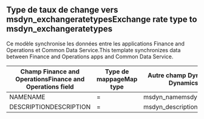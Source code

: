 ## <a name="exchange-rate-type-to-msdyn_exchangeratetypes"></a><span data-ttu-id="76bd6-101">Type de taux de change vers msdyn_exchangeratetypes</span><span class="sxs-lookup"><span data-stu-id="76bd6-101">Exchange rate type to msdyn_exchangeratetypes</span></span>

<span data-ttu-id="76bd6-102">Ce modèle synchronise les données entre les applications Finance and Operations et Common Data Service.</span><span class="sxs-lookup"><span data-stu-id="76bd6-102">This template synchronizes data between Finance and Operations apps and Common Data Service.</span></span>

<span data-ttu-id="76bd6-103">Champ Finance and Operations</span><span class="sxs-lookup"><span data-stu-id="76bd6-103">Finance and Operations field</span></span> | <span data-ttu-id="76bd6-104">Type de mappage</span><span class="sxs-lookup"><span data-stu-id="76bd6-104">Map type</span></span> | <span data-ttu-id="76bd6-105">Autre champ Dynamics 365</span><span class="sxs-lookup"><span data-stu-id="76bd6-105">Other Dynamics 365 field</span></span> | <span data-ttu-id="76bd6-106">Valeur par défaut</span><span class="sxs-lookup"><span data-stu-id="76bd6-106">Default value</span></span>
---|---|---|---
<span data-ttu-id="76bd6-107">NAME</span><span class="sxs-lookup"><span data-stu-id="76bd6-107">NAME</span></span> | = | <span data-ttu-id="76bd6-108">msdyn_name</span><span class="sxs-lookup"><span data-stu-id="76bd6-108">msdyn_name</span></span> | 
<span data-ttu-id="76bd6-109">DESCRIPTION</span><span class="sxs-lookup"><span data-stu-id="76bd6-109">DESCRIPTION</span></span> | = | <span data-ttu-id="76bd6-110">msdyn_description</span><span class="sxs-lookup"><span data-stu-id="76bd6-110">msdyn_description</span></span> | 
